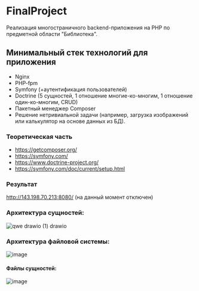 # FinalProject
Реализация многостраничного backend-приложения на PHP по предметной области "Библиотека".

## Минимальный стек технологий для приложения
* Nginx
* PHP-fpm 
* Symfony (+аутентификация пользователей)
* Doctrine (5 сущностей, 1 отношение многие-ко-многим, 1 отношение один-ко-многим, CRUD)
* Пакетный менеджер Composer
* Решение нетривиальной задачи (например, загрузка изображений или калькулятор на основе данных из БД).

### Теоретическая часть
- https://getcomposer.org/
- https://symfony.com/
- https://www.doctrine-project.org/ 
- https://symfony.com/doc/current/setup.html

### Результат
http://143.198.70.213:8080/ (на данный момент отключен)

### Архитектура сущностей:
![qwe drawio (1) drawio](https://user-images.githubusercontent.com/91362737/175778132-4f8a259d-c1b6-4da4-bbb7-b131f75f7f62.png)

### Архитектура файловой системы:
![image](https://user-images.githubusercontent.com/91362737/175777883-c4513fa4-520f-4611-8df2-0a5da3680471.png)

#### Файлы сущностей:
![image](https://user-images.githubusercontent.com/91362737/175777963-65ee1cb3-3bd4-47da-aa10-4c91a84693a7.png)
